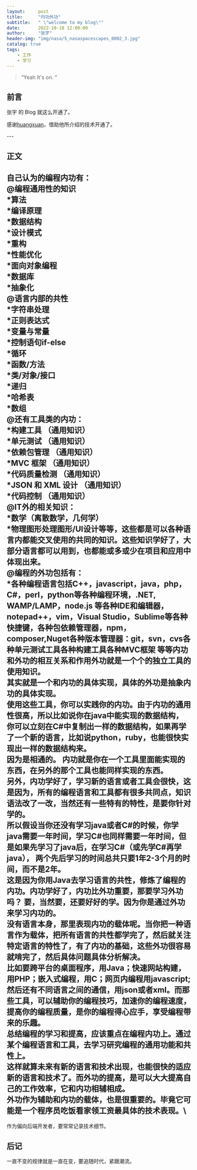 ```yaml
---
layout:     post
title:      "内功外功"
subtitle:   " \"welcome to my blog\""
date:       2022-10-18 12:00:00
author:     "张宇"
header-img: "img/nasa/5_nasaspacescapes_0002_3.jpg"
catalog: true
tags:
    - 工作
    - 学习
---
```


> “Yeah It's on. ”


## 前言

张宇 的 Blog 就这么开通了。

感谢[huangxuan](http://huangxuan.me)，借助他所介绍的技术开通了。

<p id = "build"></p>
---

## 正文

自己认为的编程内功有：\
@编程通用性的知识\
*算法\
*编译原理\
*数据结构\
*设计模式\
*重构\
*性能优化\
*面向对象编程\
*数据库\
*抽象化\
@语言内部的共性\
*字符串处理\
*正则表达式\
*变量与常量\
*控制语句if-else\
*循环\
*函数/方法\
*类/对象/接口\
*递归\
*哈希表\
*数组\
@还有工具类的内功：\
*构建工具 （通用知识）\
*单元测试 （通用知识）\
*依赖包管理 （通用知识）\
*MVC 框架 （通用知识）\
*代码质量检测 （通用知识）\
*JSON 和 XML 设计 （通用知识）\
*代码控制 （通用知识）\
@IT外的相关知识：\
*数学（离散数学，几何学）\
*物理图形处理图形/UI设计等等，这些都是可以各种语言内都能交叉使用的共同的知识。这些知识学好了，大部分语言都可以用到，也都能或多或少在项目和应用中体现出来。\
@编程的外功包括有：\
*各种编程语言包括C++，javascript，java，php，C#，perl，python等各种编程环境，.NET, WAMP/LAMP，node.js 等各种IDE和编辑器，notepad++，vim，Visual Studio，Sublime等各种快捷键，各种包依赖管理器，npm，composer,Nuget各种版本管理器：git，svn，cvs各种单元测试工具各种构建工具各种MVC框架 等等内功和外功的相互关系和作用外功就是一个个的独立工具的使用知识。\
其实就是一个和内功的具体实现，具体的外功是抽象内功的具体实现。\
使用这些工具，你可以实践你的内功。由于内功的通用性很高，所以比如说你在java中能实现的数据结构，你可以立刻在C#中复制出一样的数据结构，如果再学了一个新的语言，比如说python，ruby，也能很快实现出一样的数据结构来。\
因为是相通的。 内功就是你在一个工具里面能实现的东西，在另外的那个工具也能同样实现的东西。\
另外，内功学好了，学习新的语言或者工具会很快，这是因为，所有的编程语言和工具都有很多共同点，知识语法改了一改，当然还有一些特有的特性，是要你针对学的。\
所以假设当你还没有学习java或者C#的时候，你学java需要一年时间，学习C#也同样需要一年时间，但是如果先学习了java后，在学习C#（或先学C#再学java）， 两个先后学习的时间总共只要1年2-3个月的时间，而不是2年。\
这是因为你用Java去学习语言的共性，修炼了编程的内功。内功学好了，内功比外功重要，那要学习外功吗？ 要，当然要，还要好好的学。因为你是通过外功来学习内功的。\
没有语言本身，那里表现内功的载体呢。当你把一种语言作为载体，把所有语言的共性都学完了，然后就关注特定语言的特性了，有了内功的基础，这些外功很容易就啃完了，然后具体问题具体分析解决。\
比如要跨平台的桌面程序，用Java；快速网站构建，用PHP；嵌入式编程，用C；网页内编程用javascript;  然后还有不同语言之间的通信，用json或者xml。而那些工具，可以辅助你的编程技巧，加速你的编程速度，提高你的编程质量，是你的编程得心应手，享受编程带来的乐趣。\
总结编程的学习和提高，应该重点在编程内功上。通过某个编程语言和工具，去学习研究编程的通用功能和共性上。\
这样就算未来有新的语言和技术出现，也能很快的适应新的语言和技术了。而外功的提高，是可以大大提高自己的工作效率，它和内功相辅相成。\
外功作为辅助和内功的载体，也是很重要的。毕竟它可能是一个程序员吃饭看家领工资最具体的技术表现。\ 
---

作为偏向后端开发者，要常常记录技术细节。

## 后记

一直不变的规律就是一直在变，要追随时代，紧跟潮流。


